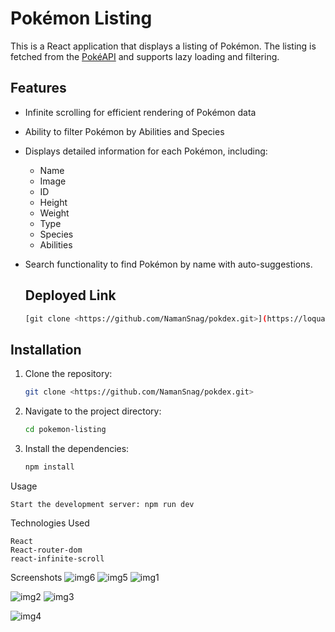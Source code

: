 
# Pokémon Listing

This is a React application that displays a listing of Pokémon. The listing is fetched from the [PokéAPI](https://pokeapi.co/) and supports lazy loading and filtering.

## Features

- Infinite scrolling for efficient rendering of Pokémon data
- Ability to filter Pokémon by Abilities and Species
- Displays detailed information for each Pokémon, including:
  - Name
  - Image
  - ID
  - Height
  - Weight
  - Type
  - Species
  - Abilities
- Search functionality to find Pokémon by name with auto-suggestions.

  ## Deployed Link

   ```bash
   [git clone <https://github.com/NamanSnag/pokdex.git>](https://loquacious-madeleine-de4583.netlify.app/)

## Installation

1. Clone the repository:

   ```bash
   git clone <https://github.com/NamanSnag/pokdex.git>


2. Navigate to the project directory:
     ```bash
    cd pokemon-listing

3. Install the dependencies:
     ```bash
    npm install

Usage

    Start the development server: npm run dev



Technologies Used

    React
    React-router-dom
    react-infinite-scroll

Screenshots
![img6](https://github.com/NamanSnag/pokdex/assets/118980769/aced3b7c-4651-4efc-b8ec-a926222af337)
![img5](https://github.com/NamanSnag/pokdex/assets/118980769/72b80b39-d4b2-4a9c-b6f4-c17657652c64)
![img1](https://github.com/NamanSnag/pokdex/assets/118980769/49f43817-99b6-4468-a5fb-6e8865a650e5)

![img2](https://github.com/NamanSnag/pokdex/assets/118980769/c7c43b7d-24b4-4e96-b69b-cd29d763b093)
![img3](https://github.com/NamanSnag/pokdex/assets/118980769/4df2197a-7f31-47ac-8c2b-e1719a632ea9)

![img4](https://github.com/NamanSnag/pokdex/assets/118980769/c606a9ab-3065-4043-8515-e80c0c51a263)



